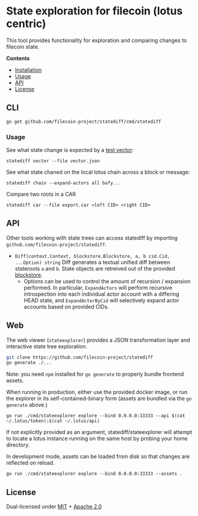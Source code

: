 # State exploration for filecoin (lotus centric)

This tool provides functionality for exploration and comparing changes to filecoin state.

**Contents**

- [Installation](#installation)
- [Usage](#usage)
- [API](#API)
- [License](#license)


## CLI

```bash
go get github.com/filecoin-project/statediff/cmd/statediff
```

### Usage

See what state change is expected by a [test vector](https://github.com/filecoin-project/test-vectors):

```
statediff vector --file vector.json 
```

See what state chaned on the local lotus chain across a block or message:

```
statediff chain --expand-actors all bafy...
```

Compare two roots in a CAR
```
statediff car --file export.car <left CID> <right CID>
```

## API

Other tools working with state trees can access statediff by importing `github.com/filecoin-project/statediff`.

* `Diff(context.Context, blockstore.Blockstore, a, b cid.Cid, ...Option) string`
Diff generates a textual unified diff between stateroots `a` and `b`.
State objects are retreived out of the provided [blockstore](https://github.com/ipfs/go-ipfs-blockstore). 
  * Options can be used to control the amount of recursion / expansion performed.
    In particular, `ExpandActors` will perform recursive introspection into each
    individual actor account with a differing HEAD state, and `ExpandActorByCid`
    will selectively expand actor accounts based on provided CIDs.

## Web

The web viewer (`stateexplorer`) provides a JSON transformation layer and interactive
state tree exploration.

```bash
git clone https://github.com/filecoin-project/statediff
go generate ./...
```
Note: you need `npm` installed for `go generate` to properly bundle frontend assets.

When running in production, either use the provided docker image,
or run the explorer in its self-contained-binary form
(assets are bundled via the `go generate` above.)

```
go run ./cmd/stateexplorer explore --bind 0.0.0.0:33333 --api $(cat ~/.lotus/token):$(cat ~/.lotus/api)
```

If not explicitly provided as an argument, statediff/stateexplorer will attempt to locate a lotus instance running on the same host by probing your home directory.

In development mode, assets can be loaded from disk so that changes are reflected on reload.

```
go run ./cmd/stateexplorer explore --bind 0.0.0.0:33333 --assets .
```

## License

Dual-licensed under [MIT](https://github.com/filecoin-project/statediff/blob/master/LICENSE-MIT) + [Apache 2.0](https://github.com/filecoin-project/statediff/blob/master/LICENSE-APACHE)
